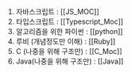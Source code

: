 1. 자바스크립트 : [[JS_MOC]]
2. 타입스크립트 : [[Typescript_Moc]]
3. 알고리즘을 위한 파이썬 : [[python]]
4. 루비 (개념정도만 이해) : [[Ruby]]
5. C (나중을 위해 구조만) : [[C_Moc]]
6. Java(나중을 위해 구조만) : [[Java]]